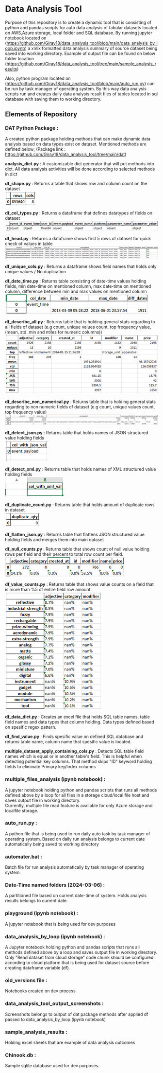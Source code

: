 # Data Analysis Tool
Purpose of this repository is to create a dynamic tool that is consisting of python and pandas scripts for auto data analysis of tabular datasets located on AWS,Azure storage, local folder and SQL database.
By running jupyter notebook located on (https://github.com/Giray18/data_analysis_tool/blob/main/data_analysis_by_loop.ipynb) a xmlx formatted data analysis summary of source dataset being saved into working directory. Example of output file can be found on below folder location (https://github.com/Giray18/data_analysis_tool/tree/main/sample_analysis_results)

Also, python program located on (https://github.com/Giray18/data_analysis_tool/blob/main/auto_run.py) can be run by task manager of operating system. By this way data analysis scripts run and creates daily data analysis result files of tables located in sql database with saving them to working directory.

## Elements of Repository
### DAT Python Package : 
A created python package holding methods that can make dynamic data analysis based on data types exist on dataset. Mentioned methods are defined below; (Package link : https://github.com/Giray18/data_analysis_tool/tree/main/dat)
  
  **analysis_dict.py** : A customizable dict generator that will put methods into dict. All data analysis activities will be done according to selected methods in dict

  **df_shape.py** : Returns a table that shows row and column count on the dataset<br>
  ![picture alt](data_analysis_tool_output_screenshots/df_shape.PNG)  
  
  **df_col_types.py** : Returns a dataframe that defines datatypes of fields on dataset
  ![picture alt](data_analysis_tool_output_screenshots/df_col_types.PNG)
  
  **df_head.py** : Returns a dataframe shows first 5 rows of dataset for quick check of values in table  
  ![picture alt](data_analysis_tool_output_screenshots/df_head.PNG)

  **df_unique_cols.py** : Returns a dataframe shows field names that holds only unique values / No duplication
  
  **df_date_time.py** : Returns table consisting of date-time values holding fields, min date-time on mentioned column, max date-time on mentioned column, difference between min and max values on mentioned column
  ![picture alt](data_analysis_tool_output_screenshots/df_date_cols.PNG)
  
  **df_describe_all.py** : Returns table that is holding general stats regarding to all fields of dataset (e.g count, unique values count, top frequency value, (mean, std. min and ntiles for numeric columns))
  ![picture alt](data_analysis_tool_output_screenshots/df_describe_all.PNG)
  
  **df_describe_non_numerical.py** : Returns table that is holding general stats regarding to non numeric fields of dataset (e.g count, unique values count, top frequency value)
  ![picture alt](data_analysis_tool_output_screenshots/df_describe_non_num.PNG)

  **df_detect_json.py** : Returns table that holds names of JSON structured value holding fields<br>
  ![picture alt](data_analysis_tool_output_screenshots/df_json_cols.PNG)

  **df_detect_xml.py** : Returns table that holds names of XML structured value holding fields<br>
  ![picture alt](data_analysis_tool_output_screenshots/df_xml_cols.PNG)

  **df_duplicate_count.py** : Returns table that holds amount of duplicate rows in dataset<br>
  ![picture alt](data_analysis_tool_output_screenshots/df_duplicate_count.PNG)

  **df_flatten_json.py** : Returns table that flattens JSON structured value holding fields and merges them into main dataset

  **df_null_counts.py** : Returns table that shows count of null value holding rows per field and their percent to total row count per field.
  ![picture alt](data_analysis_tool_output_screenshots/df_null_count.PNG)

  **df_value_counts.py** : Returns table that shows value counts on a field that is more than %5 of entire field row amount.
  ![picture alt](data_analysis_tool_output_screenshots/df_value_counts.PNG)

  **df_data_dict.py** : Creates an excel file that holds SQL table names, table field names and data types that column holding. Data types defined based on spesific regex pattern.

  **df_find_value.py** : Finds spesific value on defined SQL database and returns table name, column name that spesific value is located.

  **multiple_dataset_apply_containing_cols.py** : Detects SQL table field names which is equal or in another table's field. This is helpful when detecting potential key columns. That method skips "ID" keyword holding fields to eliminate Primary key/Index columns



### multiple_files_analysis (ipynb notebook) :
  A jupyter notebook holding python and pandas scripts that runs all methods defined above by a loop for all files in a storage cloud/local file host and saves output file in working directory.<br>
  Currently, multiple file read feature is available for only Azure storage and localfile storage.

### auto_run.py :
  A python file that is being used to run daily auto task by task manager of operating system. Based on daily run analysis belongs to current date automatically being saved to working directory

### automater.bat :
  Batch file for run analysis automatically by task manager of operating system.

### Date-Time named folders (2024-03-06) :
  A partitioned file based on current date-time of system. Holds analysis results belongs to current date. 

### playground (ipynb notebook) :
  A jupyter notebook that is being used for dev purposes

### data_analysis_by_loop (ipynb notebook) :
  A Jupyter notebook holding python and pandas scripts that runs all methods defined above by a loop and saves output file in working directory.<br> 
  Only "Read dataset from cloud storage" code chunk should be configured according to cloud platform that is being used for dataset source before creating dataframe variable (df).
  
### old_versions file : 
  Notebooks created on dev process

### data_analysis_tool_output_screenshots : 
  Screenshots belongs to output of dat package methods after applied df passed to data_analysis_by_loop (ipynb notebook)

### sample_analysis_results :
  Holding excel sheets that are example of data analysis outcomes

### Chinook.db : 
  Sample sqlite database used for dev purposes.





  



  

  

